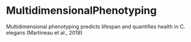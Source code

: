 # MultidimensionalPhenotyping
Multidimensional phenotyping predicts lifespan and quantifies health in C. elegans (Martineau et al., 2019)

